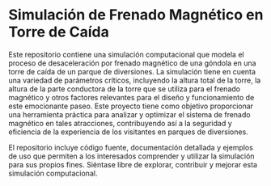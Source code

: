 # Simulación de Frenado Magnético en Torre de Caída

Este repositorio contiene una simulación computacional que modela el proceso de desaceleración por frenado magnético de una góndola en una torre de caída de un parque de diversiones. La simulación tiene en cuenta una variedad de parámetros críticos, incluyendo la altura total de la torre, la altura de la parte conductora de la torre que se utiliza para el frenado magnético y otros factores relevantes para el diseño y funcionamiento de este emocionante paseo. Este proyecto tiene como objetivo proporcionar una herramienta práctica para analizar y optimizar el sistema de frenado magnético en tales atracciones, contribuyendo así a la seguridad y eficiencia de la experiencia de los visitantes en parques de diversiones.

El repositorio incluye código fuente, documentación detallada y ejemplos de uso que permiten a los interesados comprender y utilizar la simulación para sus propios fines. Siéntase libre de explorar, contribuir y mejorar esta simulación computacional.

